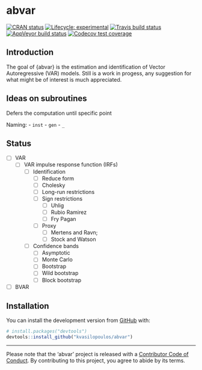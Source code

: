 
<!-- README.md is generated from README.Rmd. Please edit that file -->

# abvar

<!-- badges: start -->

[![CRAN
status](https://www.r-pkg.org/badges/version/abvar)](https://cran.r-project.org/package=abvar)
[![Lifecycle:
experimental](https://img.shields.io/badge/lifecycle-experimental-orange.svg)](https://www.tidyverse.org/lifecycle/#experimental)
[![Travis build
status](https://travis-ci.org/kvasilopoulos/abvar.svg?branch=master)](https://travis-ci.org/kvasilopoulos/abvar)
[![AppVeyor build
status](https://ci.appveyor.com/api/projects/status/github/kvasilopoulos/abvar?branch=master&svg=true)](https://ci.appveyor.com/project/kvasilopoulos/abvar)
[![Codecov test
coverage](https://codecov.io/gh/kvasilopoulos/abvar/branch/master/graph/badge.svg)](https://codecov.io/gh/kvasilopoulos/abvar?branch=master)
<!-- badges: end -->

## Introduction

The goal of {abvar} is the estimation and identification of Vector
Autoregressive (VAR) models. Still is a work in progess, any suggestion
for what might be of interest is much appreciated.

## Ideas on subroutines

Defers the computation until specific point

Naming: - `inst` - `gen` - `_`

## Status

  - [ ] VAR
      - [ ] VAR impulse response function (IRFs)
          - [ ] Identification
              - [ ] Reduce form
              - [ ] Cholesky
              - [ ] Long-run restrictions
              - [ ] Sign restrictions
                  - [ ] Uhlig
                  - [ ] Rubio Ramirez
                  - [ ] Fry Pagan
              - [ ] Proxy
                  - [ ] Mertens and Ravn;
                  - [ ] Stock and Watson
          - [ ] Confidence bands
              - [ ] Asymptotic
              - [ ] Monte Carlo
              - [ ] Bootstrap
              - [ ] Wild bootstrap
              - [ ] Block bootstrap
  - [ ] BVAR

## Installation

You can install the development version from
[GitHub](https://github.com/) with:

``` r
# install.packages("devtools")
devtools::install_github("kvasilopoulos/abvar")
```

-----

Please note that the ‘abvar’ project is released with a [Contributor
Code of Conduct](.github/CODE_OF_CONDUCT.md). By contributing to this
project, you agree to abide by its terms.
